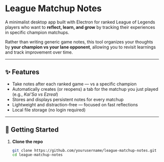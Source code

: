 #  League Matchup Notes

A minimalist desktop app built with Electron for ranked League of Legends players who want to **reflect, learn, and grow** by tracking their experiences in specific champion matchups.

Rather than writing generic game notes, this tool organizes your thoughts by **your champion vs your lane opponent**, allowing you to revisit learnings and track improvement over time.

---

## ✨ Features

-  Take notes after each ranked game — vs a specific champion
-  Automatically creates (or reopens) a tab for the matchup you just played (e.g., *Kai'Sa vs Ezreal*)
-  Stores and displays persistent notes for every matchup
-  Lightweight and distraction-free — focused on fast reflections
-  Local file storage (no login required)

---

## 🚀 Getting Started

1. **Clone the repo**
   ```bash
   git clone https://github.com/yourusername/league-matchup-notes.git
   cd league-matchup-notes
